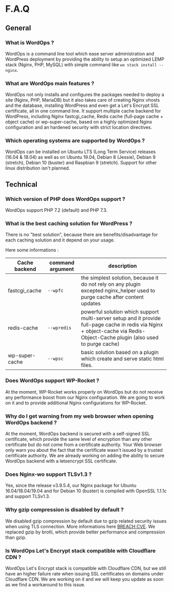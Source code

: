 # F.A.Q

## General

### What is WordOps ?

WordOps is a command line tool which ease server administration and WordPress deployment by providing the ability to setup an optimized LEMP stack (Nginx, PHP, MySQL) with simple command like `wo stack install --nginx`.

### What are WordOps main features ?

WordOps not only installs and configures the packages needed to deploy a site (Nginx, PHP, MariaDB) but it also takes care of creating Nginx vhosts and the database, installing WordPress and even get a Let's Encrypt SSL certificate, all in one command line. It support multiple cache backend for WordPress, including Nginx fastcgi_cache, Redis cache (full-page cache + object cache) or wp-super-cache, based on a highly optimized Nginx configuration and an hardened security with strict location directives.

### Which operating systems are supported by WordOps ?

WordOps can be installed on Ubuntu LTS (Long Term Service) releases (16.04 & 18.04) as well as on Ubuntu 19.04, Debian 8 (Jessie), Debian 9 (stretch), Debian 10 (buster) and Raspbian 9 (stretch).
Support for other linux distribution isn't planned.

## Technical

### Which version of PHP does WordOps support ?

WordOps support PHP 7.2 (default) and PHP 7.3.

### What is the best caching solution for WordPress ?

There is no "best solution", because there are benefits/disadvantage for each caching solution and it depend on your usage.

Here some informations :

Cache backend  | command argument | description
-------------- | ---------------- | ----------------------------------------------------------------------------------------------------------------------------------------------------------------------------
fastcgi_cache  | `--wpfc`         | the simplest solution, because it do not rely on any plugin excepted nginx_helper used to purge cache after content updates                                                  |
redis-cache    | `--wpredis`      | powerful solution which support multi-server setup and it provide full-page cache in redis via Nginx + object-cache via Redis-Object-Cache plugin (also used to purge cache)
wp-super-cache | `--wpsc`         | basic solution based on a plugin which create and serve static html files.                                                                                                   |

### Does WordOps support WP-Rocket ?

At the moment, WP-Rocket works properly on WordOps but do not receive any performance boost from our Nginx configuration. We are going to work on it and to provide additional Nginx configurations for WP-Rocket.

### Why do I get warning from my web browser when opening WordOps backend ?

At the moment, WordOps backend is secured with a self-signed SSL certificate, which provide the same level of encryption than any other certificate but do not come from a certificate authority. Your Web browser only warn you about the fact that the certificate wasn't issued by a trusted certificate authority. We are already working on adding the ability to secure WordOps backend with a letsencrypt SSL certificate.

### Does Nginx-wo support TLSv1.3 ?

Yes, since the release v3.9.5.4, our Nginx package for Ubuntu 16.04/18.04/19.04 and for Debian 10 (buster) is compiled with OpenSSL 1.1.1c and support TLSv1.3.

### Why gzip compression is disabled by default ?

We disabled gzip compression by default due to gzip related security issues when using TLS connection. More informations here [BREACH CVE](https://en.wikipedia.org/wiki/BREACH). We replaced gzip by brotli, which provide better performance and compression than gzip.

### Is WordOps Let's Encrypt stack compatible with Cloudflare CDN ?

WordOps Let's Encrypt stack is compatible with Cloudflare CDN, but we still have an higher failure rate when issuing SSL certificates on domains under Cloudflare CDN. We are working on it and we will keep you update as soon as we find a workaround to this issue.

